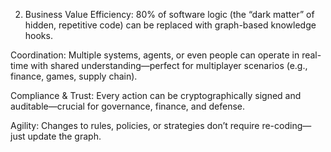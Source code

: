 2. Business Value
Efficiency: 80% of software logic (the “dark matter” of hidden, repetitive code) can be replaced with graph-based knowledge hooks.

Coordination: Multiple systems, agents, or even people can operate in real-time with shared understanding—perfect for multiplayer scenarios (e.g., finance, games, supply chain).

Compliance & Trust: Every action can be cryptographically signed and auditable—crucial for governance, finance, and defense.

Agility: Changes to rules, policies, or strategies don’t require re-coding—just update the graph.

